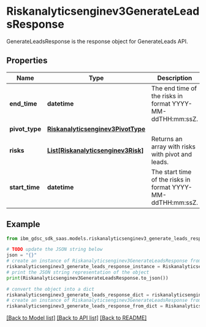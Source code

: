 # Riskanalyticsenginev3GenerateLeadsResponse

GenerateLeadsResponse is the response object for GenerateLeads API.

## Properties

Name | Type | Description | Notes
------------ | ------------- | ------------- | -------------
**end_time** | **datetime** | The end time of the risks in format YYYY-MM-ddTHH:mm:ssZ. | [optional] 
**pivot_type** | [**Riskanalyticsenginev3PivotType**](Riskanalyticsenginev3PivotType.md) |  | [optional] 
**risks** | [**List[Riskanalyticsenginev3Risk]**](Riskanalyticsenginev3Risk.md) | Returns an array with risks with pivot and leads. | [optional] 
**start_time** | **datetime** | The start time of the risks in format YYYY-MM-ddTHH:mm:ssZ. | [optional] 

## Example

```python
from ibm_gdsc_sdk_saas.models.riskanalyticsenginev3_generate_leads_response import Riskanalyticsenginev3GenerateLeadsResponse

# TODO update the JSON string below
json = "{}"
# create an instance of Riskanalyticsenginev3GenerateLeadsResponse from a JSON string
riskanalyticsenginev3_generate_leads_response_instance = Riskanalyticsenginev3GenerateLeadsResponse.from_json(json)
# print the JSON string representation of the object
print(Riskanalyticsenginev3GenerateLeadsResponse.to_json())

# convert the object into a dict
riskanalyticsenginev3_generate_leads_response_dict = riskanalyticsenginev3_generate_leads_response_instance.to_dict()
# create an instance of Riskanalyticsenginev3GenerateLeadsResponse from a dict
riskanalyticsenginev3_generate_leads_response_from_dict = Riskanalyticsenginev3GenerateLeadsResponse.from_dict(riskanalyticsenginev3_generate_leads_response_dict)
```
[[Back to Model list]](../README.md#documentation-for-models) [[Back to API list]](../README.md#documentation-for-api-endpoints) [[Back to README]](../README.md)


